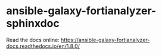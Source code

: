 # ansible-galaxy-fortianalyzer-sphinxdoc

Read the docs online: https://ansible-galaxy-fortianalyzer-docs.readthedocs.io/en/1.8.0/

